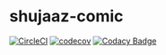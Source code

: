 # shujaaz-comic

[![CircleCI](https://circleci.com/gh/salma-nyagaka/workflows/shujaaz-comic.svg?style=svg&circle-token=f5141f323ed421db21b3c91c7d5fa59a843e7fe4)](https://circleci.com/gh/salma-nyagaka/workflows/shujaaz-comic)
[![codecov](https://codecov.io/gh/salma-nyagaka/shujaaz-comic/branch/develop/graph/badge.svg?token=e5f89367-ca48-4787-9079-2239f1469c0b)](https://codecov.io/gh/salma-nyagaka/shujaaz-comic)
[![Codacy Badge](https://api.codacy.com/project/badge/Grade/dafc1335f12b4bf8991a87454769b45a)](https://www.codacy.com?utm_source=github.com&amp;utm_medium=referral&amp;utm_content=mashafrancis/guacamole-be&amp;utm_campaign=Badge_Grade)
